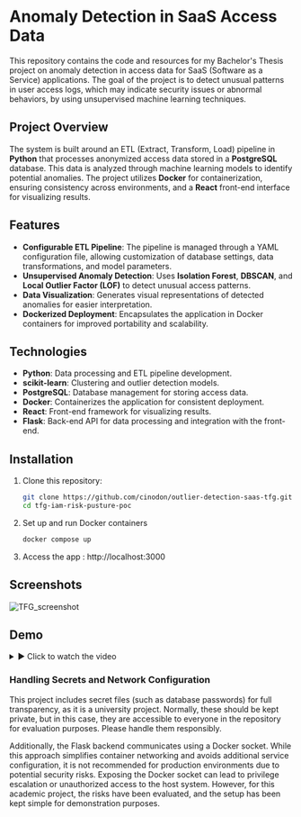 # Anomaly Detection in SaaS Access Data

This repository contains the code and resources for my Bachelor's Thesis project on anomaly detection in access data for SaaS (Software as a Service) applications. The goal of the project is to detect unusual patterns in user access logs, which may indicate security issues or abnormal behaviors, by using unsupervised machine learning techniques.

## Project Overview
The system is built around an ETL (Extract, Transform, Load) pipeline in **Python** that processes anonymized access data stored in a **PostgreSQL** database. This data is analyzed through machine learning models to identify potential anomalies. The project utilizes **Docker** for containerization, ensuring consistency across environments, and a **React** front-end interface for visualizing results.

## Features
- **Configurable ETL Pipeline**: The pipeline is managed through a YAML configuration file, allowing customization of database settings, data transformations, and model parameters.
- **Unsupervised Anomaly Detection**: Uses **Isolation Forest**, **DBSCAN**, and **Local Outlier Factor (LOF)** to detect unusual access patterns.
- **Data Visualization**: Generates visual representations of detected anomalies for easier interpretation.
- **Dockerized Deployment**: Encapsulates the application in Docker containers for improved portability and scalability.

## Technologies
- **Python**: Data processing and ETL pipeline development.
- **scikit-learn**: Clustering and outlier detection models.
- **PostgreSQL**: Database management for storing access data.
- **Docker**: Containerizes the application for consistent deployment.
- **React**: Front-end framework for visualizing results.
- **Flask**: Back-end API for data processing and integration with the front-end.

## Installation
1. Clone this repository:
   ```bash
   git clone https://github.com/cinodon/outlier-detection-saas-tfg.git
   cd tfg-iam-risk-pusture-poc
2. Set up and run Docker containers
   ```bash
   docker compose up
3. Access the app
   : http://localhost:3000

## Screenshots
![TFG_screenshot](https://github.com/user-attachments/assets/ca88a06a-bcae-4e94-8721-aa7f2d86ccf4)

## Demo
<details>
  <summary>▶ Click to watch the video</summary>

  <a href="https://www.youtube.com/watch?v=S-yN3DxaOyw">
    <img src="https://img.youtube.com/vi/S-yN3DxaOyw/0.jpg" alt="Watch Video">
  </a>

</details>


### Handling Secrets and Network Configuration

This project includes secret files (such as database passwords) for full transparency, as it is a university project. Normally, these should be kept private, but in this case, they are accessible to everyone in the repository for evaluation purposes. Please handle them responsibly.

Additionally, the Flask backend communicates using a Docker socket. While this approach simplifies container networking and avoids additional service configuration, it is not recommended for production environments due to potential security risks. Exposing the Docker socket can lead to privilege escalation or unauthorized access to the host system. However, for this academic project, the risks have been evaluated, and the setup has been kept simple for demonstration purposes.

